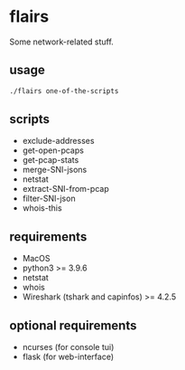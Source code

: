 # flairs

Some network-related stuff.

## usage

```sh
./flairs one-of-the-scripts
```

## scripts

- exclude-addresses
- get-open-pcaps
- get-pcap-stats
- merge-SNI-jsons
- netstat
- extract-SNI-from-pcap
- filter-SNI-json
- whois-this

## requirements

- MacOS
- python3 >= 3.9.6
- netstat
- whois
- Wireshark (tshark and capinfos) >= 4.2.5

## optional requirements

- ncurses (for console tui)
- flask (for web-interface)

